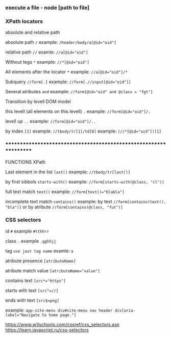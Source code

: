### execute a file - node [path to file]

### XPath locators

absolute and relative path

absolute path
`/` example: `/header/body/a[@id="oid"]`

relative path
`//` examle: `//a[@id="oid"]`

Without tegs
`*` example: `//*[@id="oid"]`  

All elements after the locator
`*` example: `//a[@id="oid"]/*`

Subquery
`//form[.]` example: `//form[.//input[@id="oid"]]`   

Several atributes 
`and` example: `//form[@id="oid" and @class = "fgt"]`   

Transition by levell DOM model

this levell (all elements on this levell)
`.` example: `//form[@id="oid"]/.` 

levell up 
`..` example: `//form[@id="oid"]/..` 

by index
`[1]` example: `//tbody/tr[1]/td[8]`  example: `(//*[@id="oid"])[1]`

### ****************************************************************

FUNCTIONS XPath

Last element in the list 
`last()` example: `//tbody/tr[last()]` 

by first sibbols
`starts-with()` example: `//form[starts-with(@class, "cl")]` 

full text match
`text()`  example: `//form[text()="blabla"]`

incomplete text match
`contains()` example: by text `//form[contains(text(), "bla")]` or by atribute `//form[contains(@class, "fut")]`


### CSS selectors

id
`#` example `#tthhrr`

class
`.` example `.gghhjj`

tag
`use jast tag name` examle: `a`

atribute presence
`[atributeName]`

atribute match value
`[atributeName="value"]`

contains text
`[src*="https"]`

starts with text
`[src^=//]`

ends with text
`[src$=png]`

example: `app-site-menu div#site-menu nav header div[aria-label="Navigate to home page."]`

https://www.w3schools.com/cssref/css_selectors.asp
https://learn.javascript.ru/css-selectors